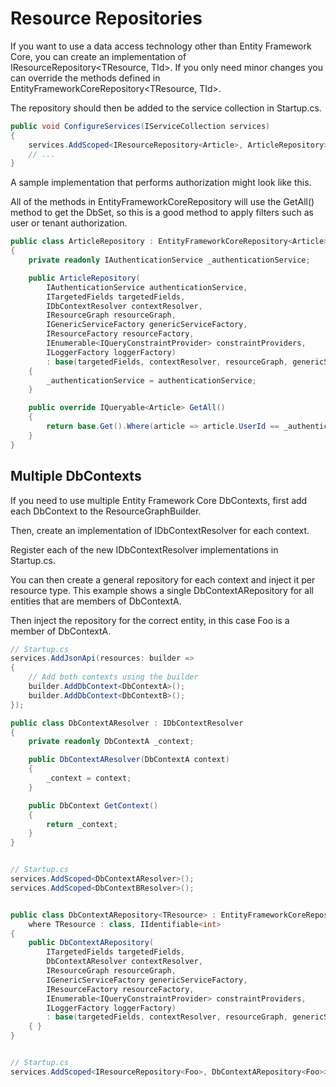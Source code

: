 # Resource Repositories

If you want to use a data access technology other than Entity Framework Core, you can create an implementation of IResourceRepository<TResource, TId>.
If you only need minor changes you can override the methods defined in EntityFrameworkCoreRepository<TResource, TId>.

The repository should then be added to the service collection in Startup.cs.

```c#
public void ConfigureServices(IServiceCollection services)
{
    services.AddScoped<IResourceRepository<Article>, ArticleRepository>();
    // ...
}
```

A sample implementation that performs authorization might look like this.

All of the methods in EntityFrameworkCoreRepository will use the GetAll() method to get the DbSet<TResource>, so this is a good method to apply filters such as user or tenant authorization.

```c#
public class ArticleRepository : EntityFrameworkCoreRepository<Article>
{
    private readonly IAuthenticationService _authenticationService;

    public ArticleRepository(
        IAuthenticationService authenticationService,
        ITargetedFields targetedFields,
        IDbContextResolver contextResolver,
        IResourceGraph resourceGraph,
        IGenericServiceFactory genericServiceFactory,
        IResourceFactory resourceFactory,
        IEnumerable<IQueryConstraintProvider> constraintProviders,
        ILoggerFactory loggerFactory)
        : base(targetedFields, contextResolver, resourceGraph, genericServiceFactory, resourceFactory, constraintProviders, loggerFactory) 
    {
        _authenticationService = authenticationService;
    }

    public override IQueryable<Article> GetAll()
    {
        return base.Get().Where(article => article.UserId == _authenticationService.UserId);
    }
}
```

## Multiple DbContexts

If you need to use multiple Entity Framework Core DbContexts, first add each DbContext to the ResourceGraphBuilder.

Then, create an implementation of IDbContextResolver for each context.

Register each of the new IDbContextResolver implementations in Startup.cs.

You can then create a general repository for each context and inject it per resource type. This example shows a single DbContextARepository for all entities that are members of DbContextA.

Then inject the repository for the correct entity, in this case Foo is a member of DbContextA.

```c#
// Startup.cs
services.AddJsonApi(resources: builder =>
{
    // Add both contexts using the builder
    builder.AddDbContext<DbContextA>();
    builder.AddDbContext<DbContextB>();
});

public class DbContextAResolver : IDbContextResolver
{
    private readonly DbContextA _context;

    public DbContextAResolver(DbContextA context)
    {
        _context = context;
    }

    public DbContext GetContext()
    {
        return _context;
    }
}


// Startup.cs
services.AddScoped<DbContextAResolver>();
services.AddScoped<DbContextBResolver>();


public class DbContextARepository<TResource> : EntityFrameworkCoreRepository<TResource>
    where TResource : class, IIdentifiable<int>
{
    public DbContextARepository(
        ITargetedFields targetedFields,
        DbContextAResolver contextResolver,
        IResourceGraph resourceGraph,
        IGenericServiceFactory genericServiceFactory,
        IResourceFactory resourceFactory,
        IEnumerable<IQueryConstraintProvider> constraintProviders,
        ILoggerFactory loggerFactory)
        : base(targetedFields, contextResolver, resourceGraph, genericServiceFactory, resourceFactory, constraintProviders, loggerFactory) 
    { }
}


// Startup.cs
services.AddScoped<IResourceRepository<Foo>, DbContextARepository<Foo>>();
```
